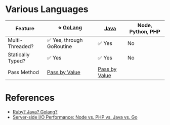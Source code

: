 
# Various Languages

| Feature           | :star: [GoLang](https://github.com/Anshul619/golang) | [Java](1_Java)                                                                             | Node, Python, PHP |
|-------------------|------------------------------------------------------|--------------------------------------------------------------------------------------------|-------------------|
| Multi-Threaded?   | :white_check_mark: Yes, through GoRoutine            | :white_check_mark: Yes                                                                     | No                |
| Statically Typed? | :white_check_mark: Yes                               | :white_check_mark: Yes                                                                     | No                |
| Pass Method       | [Pass by Value](https://go.dev/doc/faq#conversions)  | [Pass by Value](https://www.cs.virginia.edu/~jh2jf/courses/cs2110/java-pass-by-value.html) |                   |

# References
- [Ruby? Java? Golang?](https://www.gojek.io/blog/ruby-java-golang)
- [Server-side I/O Performance: Node vs. PHP vs. Java vs. Go](https://www.toptal.com/back-end/server-side-io-performance-node-php-java-go)